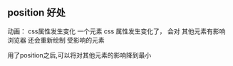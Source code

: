 ## position 好处

动画： css属性发生变化
一个元素 css 属性发生变化了， 会对 其他元素有影响
浏览器 还会重新绘制 受影响的元素

用了position之后,可以将对其他元素的影响降到最小